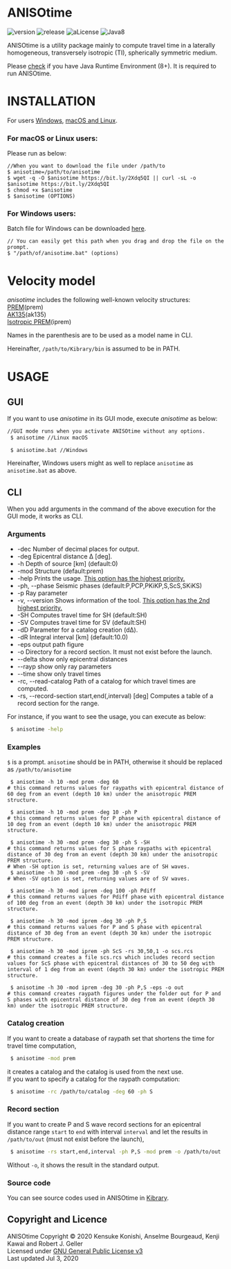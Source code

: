 # ANISOtime


![version](https://img.shields.io/badge/version-1.3.7-yellow.svg)
![release](https://img.shields.io/badge/release-Eulmore-yellow.svg)
![aLicense](https://img.shields.io/badge/license-GPL--3-blue.svg?style=flat)
![Java8](https://img.shields.io/badge/dependencies-JRE%208-brightgreen.svg)

ANISOtime is a utility package mainly to compute travel time in a laterally homogeneous,
transversely isotropic (TI), spherically symmetric medium.


Please [check](https://java.com/ja/download/installed8.jsp) if you have Java Runtime Environment (8+). 
It is required to run ANISOtime.

# INSTALLATION

For users [Windows](#for-windows-users), [macOS and Linux](#for-macos-or-linux-users).

### For macOS or Linux users:
 
Please run as below:

    //When you want to download the file under /path/to 
    $ anisotime=/path/to/anisotime
    $ wget -q -O $anisotime https://bit.ly/2Xdq5QI || curl -sL -o $anisotime https://bit.ly/2Xdq5QI
    $ chmod +x $anisotime
    $ $anisotime (OPTIONS)

### For Windows users:

Batch file for Windows can be downloaded [here](https://bit.ly/2QUnqJr).

    // You can easily get this path when you drag and drop the file on the prompt.
    $ "/path/of/anisotime.bat" (options)

# Velocity model
*anisotime* includes the following well-known velocity structures:  
[PREM](http://ds.iris.edu/ds/products/emc-prem/)(prem)  
[AK135](http://ds.iris.edu/ds/products/emc-ak135-f/)(ak135)  
[Isotropic PREM](http://www.sciencedirect.com/science/article/pii/0031920181900467)(iprem)

Names in the parenthesis are to be used as a model name in CLI.

Hereinafter, ```/path/to/Kibrary/bin``` is assumed to be in PATH.

# USAGE
## GUI
If you want to use *anisotime* in its GUI mode, execute *anisotime* as below:
``` bash
//GUI mode runs when you activate ANISOtime without any options.
 $ anisotime //Linux macOS
```

```windows
 $ anisotime.bat //Windows
```

Hereinafter, Windows users might as well to replace ```anisotime``` as ```anisotime.bat``` as above.


## CLI
When you add arguments in the command of the above execution for the GUI mode,
it works as CLI.

### Arguments
* -dec <arg> Number of decimal places for output.
* -deg <arg> Epicentral distance &Delta; [deg].
* -h <arg>   Depth of source [km] (default:0)
* -mod <arg> Structure (default:prem)
* -help Prints the usage. <u>This option has the highest priority.</u>
* -ph, --phase <arg> Seismic phases (default:P,PCP,PKiKP,S,ScS,SKiKS)
* -p <arg> Ray parameter
* -v, --version Shows information of the tool. <u>This option has the 2nd highest priority.</u>
* -SH Computes travel time for SH (default:SH)
* -SV Computes travel time for SV (default:SH)
* -dD <arg> Parameter for a catalog creation (dΔ).
* -dR <arg> Integral interval [km] (default:10.0)
* -eps  output path figure
* -o <arg> Directory for a record section. It must not exist before the launch.
* --delta  show only epicentral distances
* --rayp   show only ray parameters
* --time     show only travel times
* -rc, --read-catalog <arg> Path of a catalog for which travel times are computed.
* -rs, --record-section <arg>   start,end(,interval) [deg] Computes a table of a record section for the range.

  

For instance, if you want to see the usage, you can execute as below:
``` bash
 $ anisotime -help
```

### Examples

```$``` is a prompt. ```anisotime``` should be in PATH, otherwise it should be replaced as ```/path/to/anisotime```
```
 $ anisotime -h 10 -mod prem -deg 60 
# this command returns values for raypaths with epicentral distance of 60 deg from an event (depth 10 km) under the anisotropic PREM structure.
```

```
 $ anisotime -h 10 -mod prem -deg 10 -ph P 
# this command returns values for P phase with epicentral distance of 10 deg from an event (depth 10 km) under the anisotropic PREM structure.
```

```
 $ anisotime -h 30 -mod prem -deg 30 -ph S -SH 
# this command returns values for S phase raypaths with epicentral distance of 30 deg from an event (depth 30 km) under the anisotropic PREM structure. 
# When -SH option is set, returning values are of SH waves.
 $ anisotime -h 30 -mod prem -deg 30 -ph S -SV 
# When -SV option is set, returning values are of SV waves.
```

```
 $ anisotime -h 30 -mod iprem -deg 100 -ph Pdiff 
# this command returns values for Pdiff phase with epicentral distance of 100 deg from an event (depth 30 km) under the isotropic PREM structure.  
```

```
 $ anisotime -h 30 -mod iprem -deg 30 -ph P,S 
# this command returns values for P and S phase with epicentral distance of 30 deg from an event (depth 30 km) under the isotropic PREM structure.
```

```
 $ anisotime -h 30 -mod iprem -ph ScS -rs 30,50,1 -o scs.rcs 
# this command creates a file scs.rcs which includes record section values for ScS phase with epicentral distances of 30 to 50 deg with interval of 1 deg from an event (depth 30 km) under the isotropic PREM structure.
```

```
 $ anisotime -h 30 -mod iprem -deg 30 -ph P,S -eps -o out 
# this command creates raypath figures under the folder out for P and S phases with epicentral distance of 30 deg from an event (depth 30 km) under the isotropic PREM structure.
```
  




### Catalog creation
If you want to create a database of raypath set that shortens the time for travel time computation,
``` bash
 $ anisotime -mod prem
```
it creates a catalog and the catalog is used from the next use.  
If you want to specify a catalog for the raypath computation:
``` bash
 $ anisotime -rc /path/to/catalog -deg 60 -ph S
```

### Record section
If you want to create P and S wave record sections for an epicentral distance range ```start``` to ```end``` with interval ```interval``` and let the results in ```/path/to/out``` (must not exist before the launch),
```bash
 $ anisotime -rs start,end,interval -ph P,S -mod prem -o /path/to/out
```
Without ```-o```, it shows the result in the standard output.

### Source code
You can see source codes used in ANISOtime in [Kibrary](https://github.com/kensuke1984/Kibrary).

## Copyright and Licence
ANISOtime Copyright © 2020 Kensuke Konishi, Anselme Bourgeaud, Kenji Kawai and Robert J. Geller   
Licensed under [GNU General Public License v3](https://www.gnu.org/licenses/gpl-3.0.html)  
Last updated Jul 3, 2020
 

